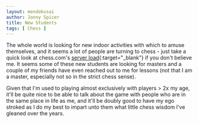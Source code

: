 ```yaml
---
layout: mendokusai
author: Jonny Spicer
title: New Students
tags: [ Chess ]
---
```

The whole world is looking for new indoor activities with which to amuse themselves, and it seems a lot of people are
turning to chess - just take a quick look at chess.com's [server load](https://www.chess.com/blog/erik/chess-com-during-this-global-stay-home-moment){:target="_blank"}
if you don't believe me. It seems some of these new students are looking for masters and a couple of my friends have
even reached out to me for lessons (not that I am a master, especially not so in the strict chess sense).

Given that I'm used to playing almost exclusively with players > 2x my age, it'll be quite nice to be able to talk
about the game with people who are in the same place in life as me, and it'll be doubly good to have my ego stroked
as I do my best to impart unto them what little chess wisdom I've gleaned over the years.
